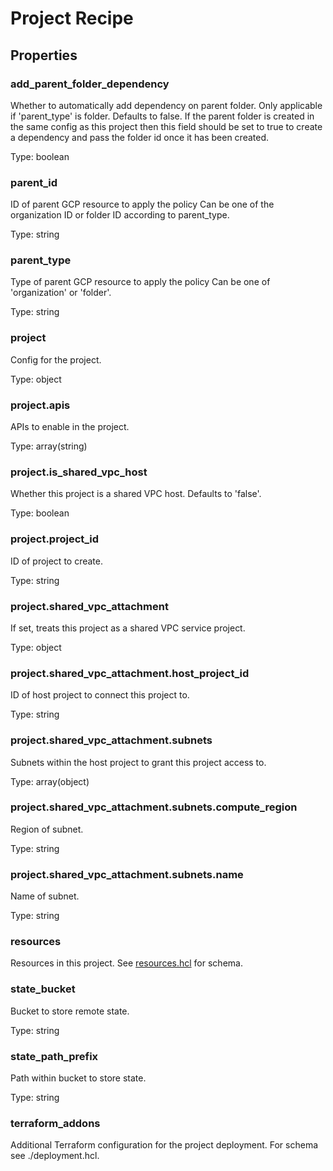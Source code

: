 # Project Recipe

<!-- These files are auto generated -->

## Properties

### add_parent_folder_dependency

Whether to automatically add dependency on parent folder.
Only applicable if 'parent_type' is folder. Defaults to false.
If the parent folder is created in the same config as this project then
this field should be set to true to create a dependency and pass the
folder id once it has been created.

Type: boolean

### parent_id

ID of parent GCP resource to apply the policy
Can be one of the organization ID or folder ID according to parent_type.

Type: string

### parent_type

Type of parent GCP resource to apply the policy
Can be one of 'organization' or 'folder'.

Type: string

### project

Config for the project.

Type: object

### project.apis

APIs to enable in the project.

Type: array(string)

### project.is_shared_vpc_host

Whether this project is a shared VPC host. Defaults to 'false'.

Type: boolean

### project.project_id

ID of project to create.

Type: string

### project.shared_vpc_attachment

If set, treats this project as a shared VPC service project.

Type: object

### project.shared_vpc_attachment.host_project_id

ID of host project to connect this project to.

Type: string

### project.shared_vpc_attachment.subnets

Subnets within the host project to grant this project access to.

Type: array(object)

### project.shared_vpc_attachment.subnets.compute_region

Region of subnet.

Type: string

### project.shared_vpc_attachment.subnets.name

Name of subnet.

Type: string

### resources

Resources in this project.
See [resources.hcl](./resources.hcl) for schema.

### state_bucket

Bucket to store remote state.

Type: string

### state_path_prefix

Path within bucket to store state.

Type: string

### terraform_addons

Additional Terraform configuration for the project deployment.
For schema see ./deployment.hcl.
